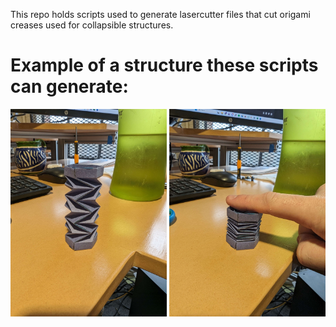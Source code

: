 This repo holds scripts used to generate lasercutter files that cut origami creases used for collapsible structures.

# Example of a structure these scripts can generate:

<img src='https://github.com/NathanJustus/OrigamiLaserCutting/blob/main/ExampleStructures/ExtendedHexagonalTower.jpg' width='250'>

<img src='https://github.com/NathanJustus/OrigamiLaserCutting/blob/main/ExampleStructures/CollapsedHexagonalTower.jpg' width='250'>
